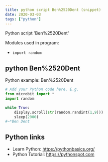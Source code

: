 ```yaml
---
title: python script Ben%2520Dent (snippet)
date: 2020-03-03
tags: ["python"]
---
```

Python script 'Ben%2520Dent'


Modules used in program: 
* `import random`

## python Ben%2520Dent

Python example: Ben%2520Dent

```python
# Add your Python code here. E.g.
from microbit import *
import random

while True:
    display.scroll(str(random.randint(1,9)))
    sleep(2000)
#~*Ben Dent

```

## Python links

- Learn Python: https://pythonbasics.org/
- Python Tutorial: https://pythonspot.com
